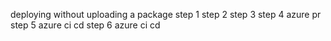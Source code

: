 deploying without uploading a package
step 1
step 2
step 3
step 4 azure pr
step 5 azure ci cd
step 6 azure ci cd

